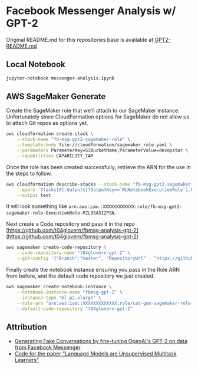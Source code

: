 # Facebook Messenger Analysis w/ GPT-2

Original README.md for this repositories base is available at [GPT2-README.md](GPT2-README.md)

## Local Notebook

```bash
jupyter-notebook messenger-analysis.ipynb
```

## AWS SageMaker Generate

Create the SageMaker role that we'll attach to our SageMaker instance. Unfortunately since CloudFormation options for SageMaker do not allow us to attach Git repos as options yet.

```bash
aws cloudformation create-stack \
    --stack-name "fb-msg-gpt2-sagemaker-role" \
    --template-body file://cloudformation/sagemaker_role.yaml \
    --parameters ParameterKey=S3BucketName,ParameterValue=devopstar \
    --capabilities CAPABILITY_IAM
```

Once the role has been created successfully, retrieve the ARN for the use in the steps to follow.

```bash
aws cloudformation describe-stacks --stack-name "fb-msg-gpt2-sagemaker-role" \
    --query 'Stacks[0].Outputs[?OutputKey==`MLNotebookExecutionRole`].OutputValue' \
    --output text
```

It will look something like `arn:aws:iam::XXXXXXXXXXXX:role/fb-msg-gpt2-sagemaker-role-ExecutionRole-PZL3SA3IZPSN`.

Next create a Code repository and pass it in the repo [https://github.com/t04glovern/fbmsg-analysis-gpt-2](https://github.com/t04glovern/fbmsg-analysis-gpt-2)

```bash
aws sagemaker create-code-repository \
    --code-repository-name "t04glovern-gpt-2" \
    --git-config '{"Branch":"master", "RepositoryUrl" : "https://github.com/t04glovern/fbmsg-analysis-gpt-2" }'
```

Finally create the notebook instance ensuring you pass in the Role ARN from before, and the default code repository we just created.

```bash
aws sagemaker create-notebook-instance \
    --notebook-instance-name "fbmsg-gpt-2" \
    --instance-type "ml.p2.xlarge" \
    --role-arn "arn:aws:iam::XXXXXXXXXXXXX:role/cat-gen-sagemaker-role-ExecutionRole-PZL3SA3IZPSN" \
    --default-code-repository "t04glovern-gpt-2"
```

## Attribution

- [Generating Fake Conversations by fine-tuning OpenAI's GPT-2 on data from Facebook Messenger](https://svilentodorov.xyz/blog/gpt-finetune)
- [Code for the paper "Language Models are Unsupervised Multitask Learners"](https://github.com/openai/gpt-2)
